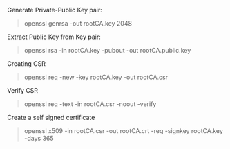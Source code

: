 Generate Private-Public Key pair:
> openssl genrsa -out rootCA.key 2048


Extract Public Key from Key pair:
> openssl rsa -in rootCA.key -pubout -out rootCA.public.key

Creating CSR
> openssl req -new -key rootCA.key -out rootCA.csr


Verify CSR
> openssl req -text -in rootCA.csr -noout -verify

Create a self signed certificate
> openssl x509 -in rootCA.csr -out rootCA.crt -req -signkey rootCA.key -days 365



